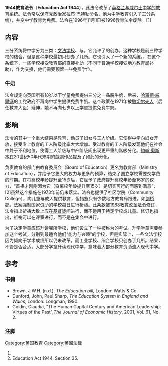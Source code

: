 **1944教育法令**（**Education Act
1944**），此法令改革了[英格兰与威尔士中学的教育系统](https://zh.wikipedia.org/wiki/英格兰与威尔士 "wikilink")。法令常以[保守党政治家](https://zh.wikipedia.org/wiki/保守党_\(英国\) "wikilink")[拉布·巴特勒](../Page/拉布·巴特勒.md "wikilink")命名，他为中学教育引入了三分系统），并变中学教育为免费。法令在1996年11月1日被1996教育法令废除。\[1\]

## 内容

三分系统将中学分为三类：[文法学校](https://zh.wikipedia.org/wiki/文法学校 "wikilink")、与。它允许了的创办，这种学校是前三种学校的结合，但是这种学校最初只创办了几所。它也引入了一个新的系统，，在这个系统下，一些学校接受[教育部的直接补助](https://zh.wikipedia.org/wiki/教育部_\(英國\) "wikilink")（不同于普通学校接受地方教育局补助），作为交换，他们需要预留一些免费学位。

### 牛奶

法令规定向英国所有18岁以下学童免费提供三分之一品脱牛奶，后来，[哈羅德·威爾遜](../Page/哈羅德·威爾遜.md "wikilink")的工党政府不再向中学生提供免费牛奶。这个政策在1971年被[撒切尔夫人](https://zh.wikipedia.org/wiki/撒切尔夫人 "wikilink")（后任教育大臣）延伸，她不再向七岁以上学童提供免费牛奶。

## 影响

法令的其中一个重大结果是教育、动员了妇女与工人阶级。它使得中学向妇女开放，接受专上教育的工人阶级比率大大增加。受过教育的工人阶级发现他们在社会中处于不利地位，使得工人阶级与中产阶级间出现更严重的階級分化。[約翰·奧斯本在](https://zh.wikipedia.org/wiki/約翰·奧斯本 "wikilink")20世纪50年代末期的戲劇作品提及了如此的分化。

负责教育的部门由教育委员会（Board of Education）更名为教育部（Ministry of
Education），并给予它更大的权力与更多的预算，结束了国立学校需要交学费的时期。在将离校年龄提升至15岁后，它赋予了政府提升离校年龄至16岁的权力，“首相才刚刚因为它（将离校年龄提升至15岁）是切实可行的而感到满意”，\[2\]虽然这个措施在1973年前仍未落实。法令也提供了社区学院（Community
College），向儿童与成人提供教育，但措施只有少数地方教育局跟进，如[剑桥郡](https://zh.wikipedia.org/wiki/剑桥郡 "wikilink")。法案強制国家资助的学校每日进行祈禱。此条款被[1988教育改革法令修订](https://zh.wikipedia.org/wiki/1988教育改革法令 "wikilink")，法令指出祈祷大致上应在[基督徒](../Page/基督徒.md "wikilink")间进行，而不适用于特定学校或儿童。修订也指出，祈祷可以在课室进行，而不是在集会中进行。

为了决定学童应该升读哪所学校，他们设立了一种被称为的考试。升学学童需要参加这个考试，分别到最适合他们“能力与兴趣”的学校，但是实际上，一些文法学校因为倾向于学术成绩所以仍未改革，而工业学校、综合学校只创办了几所。结果，不管是否合适，大部分学童升读现代中学，意味着大部分教育资助流入现代中学。

## 参考

### 书籍

  - Brown, J.W.H. (n.d.), *The Education bill*, London: Watts & Co.
  - Dunford, John, Paul Sharp, *The Education System in England and
    Wales*, London: Longman, 1990.
  - Goldin, Claudia, "The Human Capital Century and American Leadership:
    Virtues of the Past",*The Journal of Economic History*, 2001, Vol.
    61, No. 2.

### 注脚

[Category:英国教育](https://zh.wikipedia.org/wiki/Category:英国教育 "wikilink")
[Category:英國法律](https://zh.wikipedia.org/wiki/Category:英國法律 "wikilink")

1.
2.  Education Act 1944, Section 35.